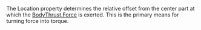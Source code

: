 The Location property determines the relative offset from the center part at which the [BodyThrust.Force](https://developer.roblox.com/en-us/api-reference/property/BodyThrust/Force) is exerted. This is the primary means for turning force into torque.
